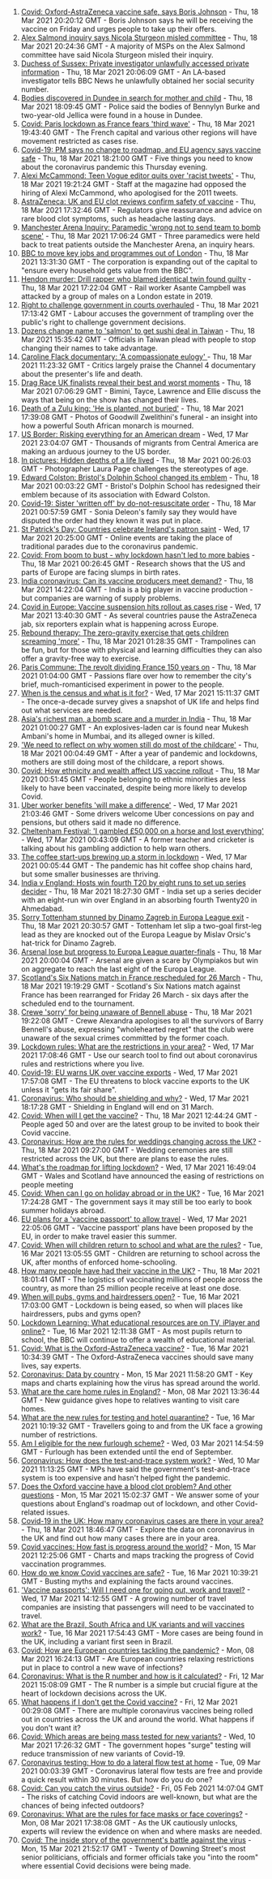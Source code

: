 1. [Covid: Oxford-AstraZeneca vaccine safe, says Boris Johnson](https://www.bbc.co.uk/news/uk-56448369) - Thu, 18 Mar 2021 20:20:12 GMT - Boris Johnson says he will be receiving the vaccine on Friday and urges people to take up their offers.
1. [Alex Salmond inquiry says Nicola Sturgeon misled committee](https://www.bbc.co.uk/news/uk-scotland-scotland-politics-56451170) - Thu, 18 Mar 2021 20:24:36 GMT - A majority of MSPs on the Alex Salmond committee have said Nicola Sturgeon misled their inquiry.
1. [Duchess of Sussex: Private investigator unlawfully accessed private information](https://www.bbc.co.uk/news/uk-56444635) - Thu, 18 Mar 2021 20:06:09 GMT - An LA-based investigator tells BBC News he unlawfully obtained her social security number.
1. [Bodies discovered in Dundee in search for mother and child](https://www.bbc.co.uk/news/uk-scotland-56449520) - Thu, 18 Mar 2021 18:09:45 GMT - Police said the bodies of Bennylyn Burke and two-year-old Jellica were found in a house in Dundee.
1. [Covid: Paris lockdown as France fears 'third wave'](https://www.bbc.co.uk/news/world-europe-56450880) - Thu, 18 Mar 2021 19:43:40 GMT - The French capital and various other regions will have movement restricted as cases rise.
1. [Covid-19: PM says no change to roadmap, and EU agency says vaccine safe](https://www.bbc.co.uk/news/uk-56444643) - Thu, 18 Mar 2021 18:21:00 GMT - Five things you need to know about the coronavirus pandemic this Thursday evening.
1. [Alexi McCammond: Teen Vogue editor quits over 'racist tweets'](https://www.bbc.co.uk/news/world-us-canada-56446635) - Thu, 18 Mar 2021 19:21:24 GMT - Staff at the magazine had opposed the hiring of Alexi McCammond, who apologised for the 2011 tweets.
1. [AstraZeneca: UK and EU clot reviews confirm safety of vaccine](https://www.bbc.co.uk/news/health-56447367) - Thu, 18 Mar 2021 17:32:46 GMT - Regulators give reassurance and advice on rare blood clot symptoms, such as headache lasting days.
1. [Manchester Arena Inquiry: Paramedic 'wrong not to send team to bomb scene'](https://www.bbc.co.uk/news/uk-england-manchester-56444151) - Thu, 18 Mar 2021 17:06:24 GMT - Three paramedics were held back to treat patients outside the Manchester Arena, an inquiry hears.
1. [BBC to move key jobs and programmes out of London](https://www.bbc.co.uk/news/entertainment-arts-56433109) - Thu, 18 Mar 2021 13:31:30 GMT - The corporation is expanding out of the capital to "ensure every household gets value from the BBC".
1. [Hendon murder: Drill rapper who blamed identical twin found guilty](https://www.bbc.co.uk/news/uk-england-london-56449571) - Thu, 18 Mar 2021 17:22:04 GMT - Rail worker Asante Campbell was attacked by a group of males on a London estate in 2019.
1. [Right to challenge government in courts overhauled](https://www.bbc.co.uk/news/uk-politics-56442162) - Thu, 18 Mar 2021 17:13:42 GMT - Labour accuses the government of trampling over the public's right to challenge government decisions.
1. [Dozens change name to 'salmon' to get sushi deal in Taiwan](https://www.bbc.co.uk/news/world-asia-56442439) - Thu, 18 Mar 2021 15:35:42 GMT - Officials in Taiwan plead with people to stop changing their names to take advantage.
1. [Caroline Flack documentary: 'A compassionate eulogy' ](https://www.bbc.co.uk/news/entertainment-arts-56440502) - Thu, 18 Mar 2021 11:23:32 GMT - Critics largely praise the Channel 4 documentary about the presenter's life and death.
1. [Drag Race UK finalists reveal their best and worst moments](https://www.bbc.co.uk/news/entertainment-arts-56436760) - Thu, 18 Mar 2021 07:06:29 GMT - Bimini, Tayce, Lawrence and Ellie discuss the ways that being on the show has changed their lives.
1. [Death of a Zulu king: 'He is planted, not buried'](https://www.bbc.co.uk/news/world-africa-56443464) - Thu, 18 Mar 2021 17:39:08 GMT - Photos of Goodwill Zwelithini's funeral - an insight into how a powerful South African monarch is mourned.
1. [US Border: Risking everything for an American dream](https://www.bbc.co.uk/news/world-us-canada-56432363) - Wed, 17 Mar 2021 23:04:07 GMT - Thousands of migrants from Central America are making an arduous journey to the US border.
1. [In pictures: Hidden depths of a life lived](https://www.bbc.co.uk/news/in-pictures-56252755) - Thu, 18 Mar 2021 00:26:03 GMT - Photographer Laura Page challenges the stereotypes of age.
1. [Edward Colston: Bristol's Dolphin School changed its emblem](https://www.bbc.co.uk/news/education-56431073) - Thu, 18 Mar 2021 00:03:22 GMT - Bristol's Dolphin School has redesigned their emblem because of its association with Edward Colston.
1. [Covid-19: Sister 'written off' by do-not-resuscitate order](https://www.bbc.co.uk/news/uk-england-essex-56432879) - Thu, 18 Mar 2021 00:57:59 GMT - Sonia Deleon's family say they would have disputed the order had they known it was put in place.
1. [St Patrick's Day: Countries celebrate Ireland's patron saint](https://www.bbc.co.uk/news/uk-northern-ireland-56415778) - Wed, 17 Mar 2021 20:25:00 GMT - Online events are taking the place of traditional parades due to the coronavirus pandemic.
1. [Covid: From boom to bust - why lockdown hasn't led to more babies](https://www.bbc.co.uk/news/world-56415248) - Thu, 18 Mar 2021 00:26:45 GMT - Research shows that the US and parts of Europe are facing slumps in birth rates.
1. [India coronavirus: Can its vaccine producers meet demand?](https://www.bbc.co.uk/news/world-asia-india-55571793) - Thu, 18 Mar 2021 14:22:04 GMT - India is a big player in vaccine production - but companies are warning of supply problems.
1. [Covid in Europe: Vaccine suspension hits rollout as cases rise](https://www.bbc.co.uk/news/world-europe-56415249) - Wed, 17 Mar 2021 13:40:30 GMT - As several countries pause the AstraZeneca jab, six reporters explain what is happening across Europe.
1. [Rebound therapy: The zero-gravity exercise that gets children screaming 'more'](https://www.bbc.co.uk/news/disability-55932957) - Thu, 18 Mar 2021 01:28:35 GMT - Trampolines can be fun, but for those with physical and learning difficulties they can also offer a gravity-free way to exercise.
1. [Paris Commune: The revolt dividing France 150 years on](https://www.bbc.co.uk/news/world-europe-56426710) - Thu, 18 Mar 2021 01:04:00 GMT - Passions flare over how to remember the city's brief, much-romanticised experiment in power to the people.
1. [When is the census and what is it for?](https://www.bbc.co.uk/news/explainers-55935409) - Wed, 17 Mar 2021 15:11:37 GMT - The once-a-decade survey gives a snapshot of UK life and helps find out what services are needed.
1. [Asia's richest man, a bomb scare and a murder in India](https://www.bbc.co.uk/news/world-asia-india-56425714) - Thu, 18 Mar 2021 01:00:27 GMT - An explosives-laden car is found near Mukesh Ambani's home in Mumbai, and its alleged owner is killed.
1. ['We need to reflect on why women still do most of the childcare'](https://www.bbc.co.uk/news/business-56414051) - Thu, 18 Mar 2021 00:04:49 GMT - After a year of pandemic and lockdowns, mothers are still doing most of the childcare, a report shows.
1. [Covid: How ethnicity and wealth affect US vaccine rollout](https://www.bbc.co.uk/news/world-us-canada-56405199) - Thu, 18 Mar 2021 00:51:45 GMT - People belonging to ethnic minorities are less likely to have been vaccinated, despite being more likely to develop Covid.
1. [Uber worker benefits 'will make a difference'](https://www.bbc.co.uk/news/business-56428861) - Wed, 17 Mar 2021 21:03:46 GMT - Some drivers welcome Uber concessions on pay and pensions, but others said it made no difference.
1. [Cheltenham Festival: 'I gambled £50,000 on a horse and lost everything'](https://www.bbc.co.uk/news/uk-england-northamptonshire-56251835) - Wed, 17 Mar 2021 00:43:09 GMT - A former teacher and cricketer is talking about his gambling addiction to help warn others.
1. [The coffee start-ups brewing up a storm in lockdown](https://www.bbc.co.uk/news/business-56349666) - Wed, 17 Mar 2021 00:05:44 GMT - The pandemic has hit coffee shop chains hard, but some smaller businesses are thriving.
1. [India v England: Hosts win fourth T20 by eight runs to set up series decider](https://www.bbc.co.uk/sport/cricket/56446341) - Thu, 18 Mar 2021 18:27:30 GMT - India set up a series decider with an eight-run win over England in an absorbing fourth Twenty20 in Ahmedabad.
1. [Sorry Tottenham stunned by Dinamo Zagreb in Europa League exit](https://www.bbc.co.uk/sport/football/56433776) - Thu, 18 Mar 2021 20:30:57 GMT - Tottenham let slip a two-goal first-leg lead as they are knocked out of the Europa League by Mislav Orsic's hat-trick for Dinamo Zagreb.
1. [Arsenal lose but progress to Europa League quarter-finals](https://www.bbc.co.uk/sport/football/56433769) - Thu, 18 Mar 2021 20:00:04 GMT - Arsenal are given a scare by Olympiakos but win on aggregate to reach the last eight of the Europa League.
1. [Scotland's Six Nations match in France rescheduled for 26 March](https://www.bbc.co.uk/sport/rugby-union/56281248) - Thu, 18 Mar 2021 19:19:29 GMT - Scotland's Six Nations match against France has been rearranged for Friday 26 March - six days after the scheduled end to the tournament.
1. [Crewe 'sorry' for being unaware of Bennell abuse](https://www.bbc.co.uk/sport/football/56449653) - Thu, 18 Mar 2021 19:22:08 GMT - Crewe Alexandra apologises to all the survivors of Barry Bennell's abuse, expressing "wholehearted regret" that the club were unaware of the sexual crimes committed by the former coach.
1. [Lockdown rules: What are the restrictions in your area?](https://www.bbc.co.uk/news/uk-54373904) - Wed, 17 Mar 2021 17:08:46 GMT - Use our search tool to find out about coronavirus rules and restrictions where you live.
1. [Covid-19: EU warns UK over vaccine exports](https://www.bbc.co.uk/news/45877605) - Wed, 17 Mar 2021 17:57:08 GMT - The EU threatens to block vaccine exports to the UK unless it "gets its fair share".
1. [Coronavirus: Who should be shielding and why?](https://www.bbc.co.uk/news/health-51997151) - Wed, 17 Mar 2021 18:17:28 GMT - Shielding in England will end on 31 March.
1. [Covid: When will I get the vaccine?](https://www.bbc.co.uk/news/health-55045639) - Thu, 18 Mar 2021 12:44:24 GMT - People aged 50 and over are the latest group to be invited to book their Covid vaccine.
1. [Coronavirus: How are the rules for weddings changing across the UK?](https://www.bbc.co.uk/news/explainers-52811509) - Thu, 18 Mar 2021 09:27:00 GMT - Wedding ceremonies are still restricted across the UK, but there are plans to ease the rules.
1. [What's the roadmap for lifting lockdown?](https://www.bbc.co.uk/news/explainers-52530518) - Wed, 17 Mar 2021 16:49:04 GMT - Wales and Scotland have announced the easing of restrictions on people meeting
1. [Covid: When can I go on holiday abroad or in the UK?](https://www.bbc.co.uk/news/explainers-52646738) - Tue, 16 Mar 2021 17:24:28 GMT - The government says it may still be too early to book summer holidays abroad.
1. [EU plans for a 'vaccine passport' to allow travel](https://www.bbc.co.uk/news/world-europe-56436910) - Wed, 17 Mar 2021 22:05:06 GMT - 'Vaccine passport' plans have been proposed by the EU, in order to make travel easier this summer.
1. [Covid: When will children return to school and what are the rules?](https://www.bbc.co.uk/news/education-51643556) - Tue, 16 Mar 2021 13:05:55 GMT - Children are returning to school across the UK, after months of enforced home-schooling.
1. [How many people have had their vaccine in the UK?](https://www.bbc.co.uk/news/health-55274833) - Thu, 18 Mar 2021 18:01:41 GMT - The logistics of vaccinating millions of people across the country, as more than 25 million people receive at least one dose.
1. [When will pubs, gyms and hairdressers open?](https://www.bbc.co.uk/news/explainers-53349989) - Tue, 16 Mar 2021 17:03:00 GMT - Lockdown is being eased, so when will places like hairdressers, pubs and gyms open?
1. [Lockdown Learning: What educational resources are on TV, iPlayer and online?](https://www.bbc.co.uk/news/education-55591821) - Tue, 16 Mar 2021 12:11:38 GMT - As most pupils return to school, the BBC will continue to offer a wealth of educational material.
1. [Covid: What is the Oxford-AstraZeneca vaccine?](https://www.bbc.co.uk/news/health-55302595) - Tue, 16 Mar 2021 10:34:39 GMT - The Oxford-AstraZeneca vaccines should save many lives, say experts.
1. [Coronavirus: Data by country](https://www.bbc.co.uk/news/world-51235105) - Mon, 15 Mar 2021 11:58:20 GMT - Key maps and charts explaining how the virus has spread around the world.
1. [What are the care home rules in England?](https://www.bbc.co.uk/news/explainers-53503712) - Mon, 08 Mar 2021 13:36:44 GMT - New guidance gives hope to relatives wanting to visit care homes.
1. [What are the new rules for testing and hotel quarantine?](https://www.bbc.co.uk/news/explainers-52544307) - Tue, 16 Mar 2021 10:19:32 GMT - Travellers going to and from the UK face a growing number of restrictions.
1. [Am I eligible for the new furlough scheme?](https://www.bbc.co.uk/news/explainers-52135342) - Wed, 03 Mar 2021 14:54:59 GMT - Furlough has been extended until the end of September.
1. [Coronavirus: How does the test-and-trace system work?](https://www.bbc.co.uk/news/explainers-52442754) - Wed, 10 Mar 2021 11:13:25 GMT - MPs have said the government's test-and-trace system is too expensive and hasn't helped fight the pandemic.
1. [Does the Oxford vaccine have a blood clot problem? And other questions](https://www.bbc.co.uk/news/world-asia-china-51176409) - Mon, 15 Mar 2021 15:02:37 GMT - We answer some of your questions about England's roadmap out of lockdown, and other Covid-related issues.
1. [Covid-19 in the UK: How many coronavirus cases are there in your area?](https://www.bbc.co.uk/news/uk-51768274) - Thu, 18 Mar 2021 18:46:47 GMT - Explore the data on coronavirus in the UK and find out how many cases there are in your area.
1. [Covid vaccines: How fast is progress around the world?](https://www.bbc.co.uk/news/world-56237778) - Mon, 15 Mar 2021 12:25:06 GMT - Charts and maps tracking the progress of Covid vaccination programmes.
1. [How do we know Covid vaccines are safe?](https://www.bbc.co.uk/news/health-55056016) - Tue, 16 Mar 2021 10:39:21 GMT - Busting myths and explaining the facts around vaccines.
1. ['Vaccine passports': Will I need one for going out, work and travel?](https://www.bbc.co.uk/news/explainers-55718553) - Wed, 17 Mar 2021 14:12:55 GMT - A growing number of travel companies are insisting that passengers will need to be vaccinated to travel.
1. [What are the Brazil, South Africa and UK variants and will vaccines work?](https://www.bbc.co.uk/news/health-55659820) - Tue, 16 Mar 2021 17:54:43 GMT - More cases are being found in the UK, including a variant first seen in Brazil.
1. [Covid: How are European countries tackling the pandemic?](https://www.bbc.co.uk/news/explainers-53640249) - Mon, 08 Mar 2021 16:24:13 GMT - Are European countries relaxing restrictions put in place to control a new wave of infections?
1. [Coronavirus: What is the R number and how is it calculated?](https://www.bbc.co.uk/news/health-52473523) - Fri, 12 Mar 2021 15:08:09 GMT - The R number is a simple but crucial figure at the heart of lockdown decisions across the UK.
1. [What happens if I don't get the Covid vaccine?](https://www.bbc.co.uk/news/health-56359242) - Fri, 12 Mar 2021 00:29:08 GMT - There are multiple coronavirus vaccines being rolled out in countries across the UK and around the world. What happens if you don't want it?
1. [Covid: Which areas are being mass tested for new variants?](https://www.bbc.co.uk/news/explainers-54872039) - Wed, 10 Mar 2021 17:26:32 GMT - The government hopes "surge" testing will reduce transmission of new variants of Covid-19.
1. [Coronavirus testing: How to do a lateral flow test at home](https://www.bbc.co.uk/news/health-56326456) - Tue, 09 Mar 2021 00:03:39 GMT - Coronavirus lateral flow tests are free and provide a quick result within 30 minutes. But how do you do one?
1. [Covid: Can you catch the virus outside?](https://www.bbc.co.uk/news/explainers-55680305) - Fri, 05 Feb 2021 14:07:04 GMT - The risks of catching Covid indoors are well-known, but what are the chances of being infected outdoors?
1. [Coronavirus: What are the rules for face masks or face coverings?](https://www.bbc.co.uk/news/health-51205344) - Mon, 08 Mar 2021 17:38:08 GMT - As the UK cautiously unlocks, experts will review the evidence on when and where masks are needed.
1. [Covid: The inside story of the government's battle against the virus](https://www.bbc.co.uk/news/uk-politics-56361599) - Mon, 15 Mar 2021 21:52:17 GMT - Twenty of Downing Street's most senior politicians, officials and former officials take you "into the room" where essential Covid decisions were being made.
